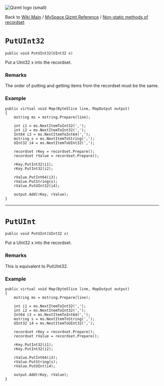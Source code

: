 <a href='Hidden comment: Image:'></a><img src='http://qizmt.googlecode.com/svn/wiki/images/Qizmt_logo_small.png' alt='Qizmt logo (small)' />

Back to <a href='Hidden comment: Link:'></a>[Wiki Main](Main.md) / [MySpace Qizmt Reference](MySpaceQizmtReference.md) / [Non-static methods of recordset](MySpaceQizmtReferenceRecordsetMethods.md)



# `PutUInt32` #
`public void PutUInt32(UInt32 x)`

Put a UInt32 x into the recordset.
### Remarks ###
The order of putting and getting items from the recordset must be the same.

### Example ###
```
public virtual void Map(ByteSlice line, MapOutput output)
{
    mstring ms = mstring.Prepare(line);

    int i1 = ms.NextItemToInt32(',');
    int i2 = ms.NextItemToInt32(',');
    Int64 i3 = ms.NextItemToInt64(',');
    mstring s = ms.NextItemToString(',');
    UInt32 i4 = ms.NextItemToUInt32(',');

    recordset rKey = recordset.Prepare();
    recordset rValue = recordset.Prepare();

    rKey.PutInt32(i1);
    rKey.PutInt32(i2);

    rValue.PutInt64(i3);
    rValue.PutString(s);
    rValue.PutUInt32(i4);

    output.Add(rKey, rValue);
} 
```

---




# `PutUInt` #
`public void PutUInt(UInt32 x)`

Put a UInt32 x into the recordset.
### Remarks ###
This is equivalent to PutUInt32.

### Example ###
```
public virtual void Map(ByteSlice line, MapOutput output)
{
    mstring ms = mstring.Prepare(line);

    int i1 = ms.NextItemToInt32(',');
    int i2 = ms.NextItemToInt32(',');
    Int64 i3 = ms.NextItemToInt64(',');
    mstring s = ms.NextItemToString(',');
    UInt32 i4 = ms.NextItemToUInt32(',');

    recordset rKey = recordset.Prepare();
    recordset rValue = recordset.Prepare();

    rKey.PutInt32(i1);
    rKey.PutInt32(i2);

    rValue.PutInt64(i3);
    rValue.PutString(s);
    rValue.PutUInt(i4);

    output.Add(rKey, rValue);
} 
```